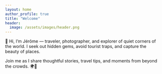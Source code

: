 ```yaml
---
layout: home
author_profile: true
title: "Welcome"
header:
  image: /assets/images/header.png
---
```


👋 Hi, I’m Jérôme — traveler, photographer, and explorer of quiet corners of the world. I seek out hidden gems, avoid tourist traps, and capture the beauty of places.

Join me as I share thoughtful stories, travel tips, and moments from beyond the crowds. 🌍📸
